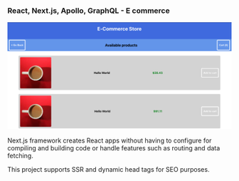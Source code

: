 ### React, Next.js, Apollo, GraphQL - E commerce

![Image](./ecomm.png)

Next.js framework creates React apps without having to configure for compiling and building code or handle
features such as routing and data fetching.

This project supports SSR and dynamic head tags for SEO purposes.

